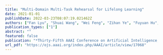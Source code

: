 ```yaml
---
title: "Multi-Domain Multi-Task Rehearsal for Lifelong Learning"
date: 2021-01-01
publishDate: 2022-03-23T08:07:19.021462Z
authors: ["Fan Lyu", "Shuai Wang", "Wei Feng", "Zihan Ye", "Fuyuan Hu", "Song Wang"]
publication_types: ["1"]
abstract: ""
featured: false
publication: "*Thirty-Fifth AAAI Conference on Artificial Intelligence, AAAI 2021, Thirty-Third Conference on Innovative Applications of Artificial Intelligence, IAAI 2021, The Eleventh Symposium on Educational Advances in Artificial Intelligence, EAAI 2021, Virtual Event, February 2-9, 2021*"
url_pdf: "https://ojs.aaai.org/index.php/AAAI/article/view/17068"
---
```


